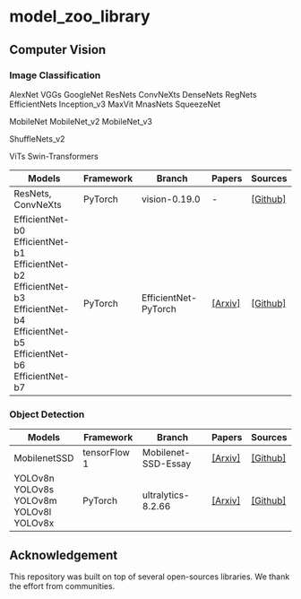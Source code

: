 # model_zoo_library

## Computer Vision
    

### Image Classification

AlexNet
VGGs
GoogleNet
ResNets
ConvNeXts
DenseNets
RegNets
EfficientNets
Inception_v3
MaxVit
MnasNets
SqueezeNet

MobileNet
MobileNet_v2
MobileNet_v3

ShuffleNets_v2

ViTs
Swin-Transformers





|       Models          |      Framework      |        Branch         |       Papers        |      Sources        |
|  -------------------  | ------------------  | --------------------  | ------------------  | ------------------  |
|  ResNets, ConvNeXts  |    PyTorch          | vision-0.19.0 | - | [[Github]](https://github.com/pytorch/vision)  |
|  EfficientNet-b0 <br>EfficientNet-b1 <br>EfficientNet-b2 <br>EfficientNet-b3 <br>EfficientNet-b4 <br>EfficientNet-b5 <br>EfficientNet-b6 <br>EfficientNet-b7|    PyTorch          | EfficientNet-PyTorch  | [[Arxiv]](https://arxiv.org/abs/1905.11946)  | [[Github]](https://github.com/lukemelas/EfficientNet-PyTorch)  |



### Object Detection
|       Models          |      Framework      |        Branch         |       Papers        |      Sources        |
|  -------------------  | ------------------  | --------------------  | ------------------  | ------------------  |
|  MobilenetSSD         |    tensorFlow 1     | Mobilenet-SSD-Essay   | [[Arxiv]](https://arxiv.org/abs/1512.02325)  | [[Github]](https://github.com/bubbliiiing/Mobilenet-SSD-Essay/tree/master)  |
|  YOLOv8n <br>YOLOv8s <br>YOLOv8m <br>YOLOv8l <br>YOLOv8x  |    PyTorch          | ultralytics-8.2.66    | [[Arxiv]](https://arxiv.org/html/2406.10139v1#S4)  | [[Github]](https://github.com/ultralytics/ultralytics) |


## Acknowledgement
    
This repository was built on top of several open-sources libraries. We thank the effort from communities.
